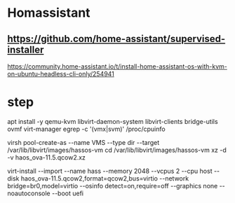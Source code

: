 # Homassistant
https://github.com/home-assistant/supervised-installer
-------------------------------------------------------------------------------------------------------

https://community.home-assistant.io/t/install-home-assistant-os-with-kvm-on-ubuntu-headless-cli-only/254941
# step
apt install -y qemu-kvm libvirt-daemon-system libvirt-clients bridge-utils ovmf virt-manager
egrep -c '(vmx|svm)' /proc/cpuinfo

virsh pool-create-as --name VMS --type dir --target /var/lib/libvirt/images/hassos-vm
cd /var/lib/libvirt/images/hassos-vm
xz -d -v haos_ova-11.5.qcow2.xz

virt-install --import --name hass --memory 2048 --vcpus 2 --cpu host --disk haos_ova-11.5.qcow2,format=qcow2,bus=virtio --network bridge=br0,model=virtio --osinfo detect=on,require=off --graphics none --noautoconsole --boot uefi
